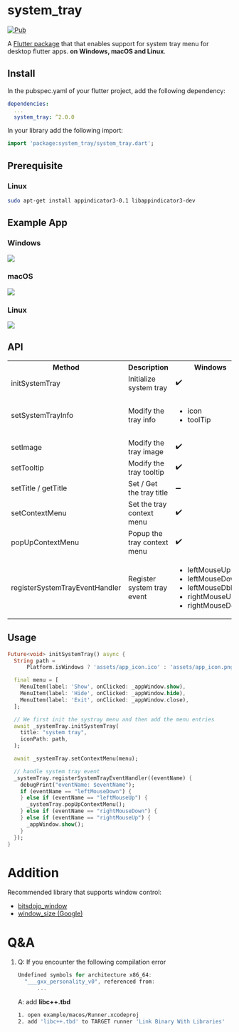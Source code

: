 # system_tray
[![Pub](https://img.shields.io/pub/v/system_tray.svg)](https://pub.dartlang.org/packages/system_tray)

A [Flutter package](https://github.com/antler119/system_tray.git) that that enables support for system tray menu for desktop flutter apps. **on Windows, macOS and Linux**.

## Install
In the pubspec.yaml of your flutter project, add the following dependency:

```yaml
dependencies:
  ...
  system_tray: ^2.0.0
```

In your library add the following import:

```dart
import 'package:system_tray/system_tray.dart';
```

## Prerequisite

### Linux
```bash
sudo apt-get install appindicator3-0.1 libappindicator3-dev
```

## Example App
### Windows

<img src="https://raw.githubusercontent.com/antler119/system_tray/master/resources/screenshot_windows.png">

### macOS

<img src="https://raw.githubusercontent.com/antler119/system_tray/master/resources/screenshot_macos.png">

### Linux

<img src="https://raw.githubusercontent.com/antler119/system_tray/master/resources/screenshot_ubuntu.png">

## API

<table>
    <tr>
        <th>Method</th>
        <th>Description</th>
        <th>Windows</th>
        <th>macOS</th>
        <th>Linux</th>
    </tr>
    <tr>
        <td>initSystemTray</td>
        <td>Initialize system tray</td>
        <td>✔️</td>
        <td>✔️</td>
        <td>✔️</td>
    </tr>
    <tr>
        <td>setSystemTrayInfo</td>
        <td>Modify the tray info</td>
        <td>
          <ul>
            <li>icon</li>
            <li>toolTip</li>
          </ul>
        </td>
        <td>
          <ul>
            <li>title</li>
            <li>icon</li>
            <li>toolTip</li>
          </ul>
        </td>
       <td>
          <ul>
            <li>icon</li>
          </ul>
        </td>
    </tr>
    <tr>
        <td>setImage</td>
        <td>Modify the tray image</td>
        <td>✔️</td>
        <td>✔️</td>
        <td>✔️</td>
    </tr>
    <tr>
        <td>setTooltip</td>
        <td>Modify the tray tooltip</td>
        <td>✔️</td>
        <td>✔️</td>
        <td>➖</td>
    </tr>
    <tr>
        <td>setTitle / getTitle</td>
        <td>Set / Get the tray title</td>
        <td>➖</td>
        <td>✔️</td>
        <td>➖</td>
    </tr>
    <tr>
        <td>setContextMenu</td>
        <td>Set the tray context menu</td>
        <td>✔️</td>
        <td>✔️</td>
        <td>✔️</td>
    </tr>
       <tr>
        <td>popUpContextMenu</td>
        <td>Popup the tray context menu</td>
        <td>✔️</td>
        <td>✔️</td>
        <td>➖</td>
    </tr>
    <tr>
        <td>registerSystemTrayEventHandler</td>
        <td>Register system tray event</td>
        <td>
          <ul>
            <li>leftMouseUp</li>
            <li>leftMouseDown</li>
            <li>leftMouseDblClk</li>
            <li>rightMouseUp</li>
            <li>rightMouseDown</li>
          </ul>
        </td>
        <td>         
          <ul>
            <li>leftMouseUp</li>
            <li>leftMouseDown</li>
            <li>rightMouseUp</li>
            <li>rightMouseDown</li>
          </ul>
        </td>
        <td>➖</td>
    </tr>
</table>

## Usage

```dart
Future<void> initSystemTray() async {
  String path =
      Platform.isWindows ? 'assets/app_icon.ico' : 'assets/app_icon.png';

  final menu = [
    MenuItem(label: 'Show', onClicked: _appWindow.show),
    MenuItem(label: 'Hide', onClicked: _appWindow.hide),
    MenuItem(label: 'Exit', onClicked: _appWindow.close),
  ];

  // We first init the systray menu and then add the menu entries
  await _systemTray.initSystemTray(
    title: "system tray",
    iconPath: path,
  );

  await _systemTray.setContextMenu(menu);

  // handle system tray event
  _systemTray.registerSystemTrayEventHandler((eventName) {
    debugPrint("eventName: $eventName");
    if (eventName == "leftMouseDown") {
    } else if (eventName == "leftMouseUp") {
      _systemTray.popUpContextMenu();
    } else if (eventName == "rightMouseDown") {
    } else if (eventName == "rightMouseUp") {
      _appWindow.show();
    }
  });
}
```

# Addition

Recommended library that supports window control:

- [bitsdojo_window](https://pub.dev/packages/bitsdojo_window)
- [window_size (Google)](https://github.com/google/flutter-desktop-embedding/tree/master/plugins/window_size)

# Q&A
1. Q: If you encounter the following compilation error
    ``` C++
    Undefined symbols for architecture x86_64:
      "___gxx_personality_v0", referenced from:
          ...
    ```
    A: add **libc++.tbd**
      ``` bash
      1. open example/macos/Runner.xcodeproj
      2. add 'libc++.tbd' to TARGET runner 'Link Binary With Libraries' 
      ```